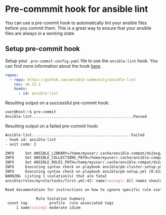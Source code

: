 # Pre-commmit hook for ansible lint
You can use a pre-commit hook to automatically lint your ansible files before you commit them. This is a great way to ensure that your ansible files are always in a working state.

## Setup pre-commit hook
Setup your `.pre-commit-config.yaml` file to use the `ansible-lint` hook. You can find more information about the hook [here](https://github.com/ansible-community/ansible-lint).

```yaml title=".pre-commit-config.yaml"
repos:
  - repo: https://github.com/ansible-community/ansible-lint
    rev: v6.13.1
    hooks:
      - id: ansible-lint
```

Resulting output on a successful pre-commit hook:

```bash
user@host:~$ pre-commit   
Ansible-lint..............................................Passed
```

Resulting output on a failed pre-commit hook:

```bash
Ansible-lint.............................................Failed
- hook id: ansible-lint
- exit code: 2

INFO     Set ANSIBLE_LIBRARY=/home/myuser/.cache/ansible-compat/ds2asg/modules:/home/myuser/.ansible/plugins/modules:/usr/share/ansible/plugins/modules
INFO     Set ANSIBLE_COLLECTIONS_PATH=/home/myuser/.cache/ansible-compat/ds2asg/collections:/home/myuser/.ansible/collections:/usr/share/ansible/collections
INFO     Set ANSIBLE_ROLES_PATH=/home/myuser/.cache/ansible-compat/ds2asg/roles:/home/myuser/.ansible/roles:/usr/share/ansible/roles:/etc/ansible/roles
INFO     Executing syntax check on playbook ansible/pb-cluster-setup.yml (0.61s)
INFO     Executing syntax check on playbook ansible/pb-setup.yml (0.62s)
WARNING  Listing 1 violation(s) that are fatal
ansible/roles/myrole/tasks/first.yml:42: name[casing]: All names should start with an uppercase letter.

Read documentation for instructions on how to ignore specific rule violations.

              Rule Violation Summary              
 count tag          profile  rule associated tags 
     1 name[casing] moderate idiom  
```